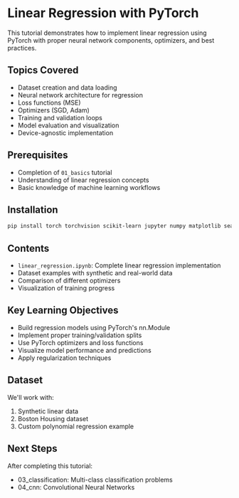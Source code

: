 # Linear Regression with PyTorch

This tutorial demonstrates how to implement linear regression using PyTorch with proper neural network components, optimizers, and best practices.

## Topics Covered

- Dataset creation and data loading
- Neural network architecture for regression
- Loss functions (MSE)
- Optimizers (SGD, Adam)
- Training and validation loops
- Model evaluation and visualization
- Device-agnostic implementation

## Prerequisites

- Completion of `01_basics` tutorial
- Understanding of linear regression concepts
- Basic knowledge of machine learning workflows

## Installation

```bash
pip install torch torchvision scikit-learn jupyter numpy matplotlib seaborn pandas
```

## Contents

- `linear_regression.ipynb`: Complete linear regression implementation
- Dataset examples with synthetic and real-world data
- Comparison of different optimizers
- Visualization of training progress

## Key Learning Objectives

- Build regression models using PyTorch's nn.Module
- Implement proper training/validation splits
- Use PyTorch optimizers and loss functions
- Visualize model performance and predictions
- Apply regularization techniques

## Dataset

We'll work with:
1. Synthetic linear data
2. Boston Housing dataset
3. Custom polynomial regression example

## Next Steps

After completing this tutorial:
- 03_classification: Multi-class classification problems
- 04_cnn: Convolutional Neural Networks
